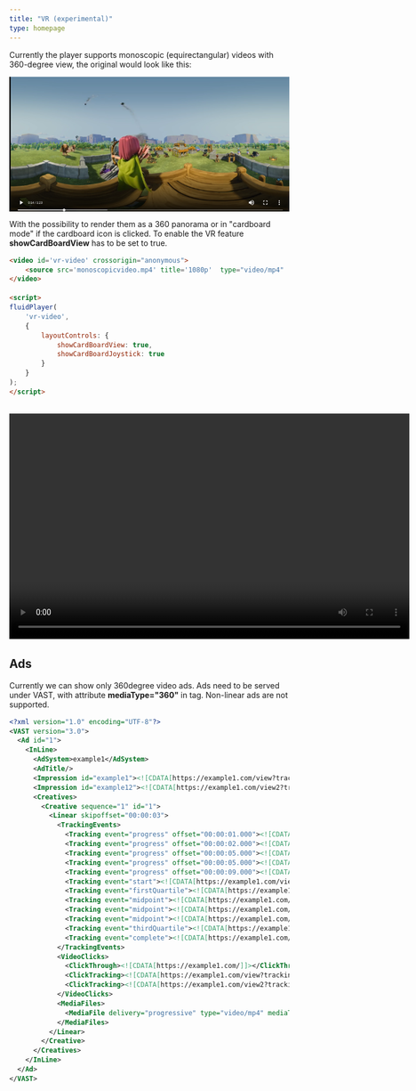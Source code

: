 ```yaml
---
title: "VR (experimental)"
type: homepage
---
```


Currently the player supports monoscopic (equirectangular) videos with 360-degree view, the original would look like this:

<img src="monoscopic-example.png" style="width:600px;margin:auto;display:flex;">


With the possibility to render them as a 360 panorama or in "cardboard mode" if the cardboard icon is clicked.
To enable the VR feature **showCardBoardView** has to be set to true.

```html
<video id='vr-video' crossorigin="anonymous">
    <source src='monoscopicvideo.mp4' title='1080p'  type="video/mp4"  />
</video>

<script>
fluidPlayer(
    'vr-video',
    {
        layoutControls: {
            showCardBoardView: true,
            showCardBoardJoystick: true
        }
    }
);
</script>
```

<br/>
<video id='vr-video' controls style="width:720px;height:405px;" crossorigin="anonymous">
    <source src='https://pchen66.github.io/Panolens/examples/asset/textures/video/ClashofClans.mp4' title='1080p'  type="video/mp4"  />
</video>


<link rel="stylesheet" href="https://cdn.fluidplayer.com/v2/current/fluidplayer.min.css" type="text/css"/>
<script src="https://cdn.fluidplayer.com/v2/current/fluidplayer.min.js"></script>
<script src="vr.js"></script>


## Ads
Currently we can show only 360degree video ads. 
Ads need to be served under VAST, with attribute **mediaType="360"** in <MediaFile> tag.
Non-linear ads are not supported.

```xml
<?xml version="1.0" encoding="UTF-8"?>
<VAST version="3.0">
  <Ad id="1">
    <InLine>
      <AdSystem>example1</AdSystem>
      <AdTitle/>
      <Impression id="example1"><![CDATA[https://example1.com/view?tracking_event=impression&idzone=9999999]]></Impression>
      <Impression id="example12"><![CDATA[https://example1.com/view2?tracking_event=impression&idzone=9999999]]></Impression>
      <Creatives>
        <Creative sequence="1" id="1">
          <Linear skipoffset="00:00:03">
            <TrackingEvents>
              <Tracking event="progress" offset="00:00:01.000"><![CDATA[https://example1.com/view?tracking_event=progress&progress=00:00:01.000&idzone=9999999]]></Tracking>
              <Tracking event="progress" offset="00:00:02.000"><![CDATA[https://example1.com/view?tracking_event=progress&progress=00:00:02.000&idzone=9999999]]></Tracking>
              <Tracking event="progress" offset="00:00:05.000"><![CDATA[https://example1.com/view?tracking_event=progress&progress=00:00:05.000&idzone=9999999]]></Tracking>
              <Tracking event="progress" offset="00:00:05.000"><![CDATA[https://example1.com/view2?tracking_event=progress&progress=00:00:05.000&idzone=9999999]]></Tracking>
              <Tracking event="progress" offset="00:00:09.000"><![CDATA[https://example1.com/view?tracking_event=progress&progress=00:00:09.000&idzone=9999999]]></Tracking>
              <Tracking event="start"><![CDATA[https://example1.com/view?tracking_event=start&idzone=9999999]]></Tracking>
              <Tracking event="firstQuartile"><![CDATA[https://example1.com/view?tracking_event=firstQuartile&idzone=9999999]]></Tracking>
              <Tracking event="midpoint"><![CDATA[https://example1.com/view?tracking_event=midpoint&idzone=9999999]]></Tracking>
              <Tracking event="midpoint"><![CDATA[https://example1.com/view2?tracking_event=midpoint&idzone=9999999]]></Tracking>
              <Tracking event="midpoint"><![CDATA[https://example1.com/view3?tracking_event=midpoint&idzone=9999999]]></Tracking>
              <Tracking event="thirdQuartile"><![CDATA[https://example1.com/view?tracking_event=thirdQuartile&idzone=9999999]]></Tracking>
              <Tracking event="complete"><![CDATA[https://example1.com/view?tracking_event=complete&idzone=9999999]]></Tracking>
            </TrackingEvents>
            <VideoClicks>
              <ClickThrough><![CDATA[https://example1.com/]]></ClickThrough>
              <ClickTracking><![CDATA[https://example1.com/view?tracking_event=click&idzone=9999999]]></ClickTracking>
              <ClickTracking><![CDATA[https://example1.com/view2?tracking_event=click&idzone=9999999]]></ClickTracking>
            </VideoClicks>
            <MediaFiles>
              <MediaFile delivery="progressive" type="video/mp4" mediaType="360"><![CDATA[https://player.omnivirt.com/2015/12/18/12/51/14/435bc71d-2a24-4b51-a696-edbb46804273/infiniti-720p-medium.mp4]]></MediaFile>
            </MediaFiles>
          </Linear>
        </Creative>
      </Creatives>
    </InLine>
  </Ad>
</VAST>
```
